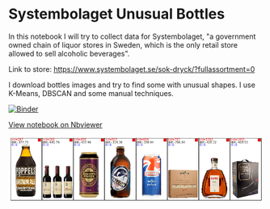 # Systembolaget Unusual Bottles

In this notebook I will try to collect data for Systembolaget, "a government owned chain of liquor stores in Sweden, which is the only retail store allowed to sell alcoholic beverages".

Link to store: https://www.systembolaget.se/sok-dryck/?fullassortment=0

I download bottles images and try to find some with unusual shapes. I use K-Means, DBSCAN and some manual techniques.

[![Binder](http://mybinder.org/badge.svg)](http://mybinder.org/repo/Amarchuk/systembolaget-unusual-bottles)

[View notebook on Nbviewer](https://nbviewer.jupyter.org/github/Amarchuk/systembolaget-unusual-bottles/blob/master/Systembolaget%20Unusual%20Bottles.ipynb)

![noncluster](https://github.com/Amarchuk/systembolaget-unusual-bottles/blob/master/cluster_example.png "noncluster")
